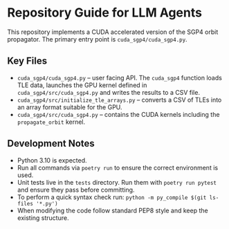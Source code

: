 # Repository Guide for LLM Agents

This repository implements a CUDA accelerated version of the SGP4 orbit
propagator. The primary entry point is `cuda_sgp4/cuda_sgp4.py`.

## Key Files

- `cuda_sgp4/cuda_sgp4.py` – user facing API. The `cuda_sgp4` function
  loads TLE data, launches the GPU kernel defined in
  `cuda_sgp4/src/cuda_sgp4.py` and writes the results to a CSV file.
- `cuda_sgp4/src/initialize_tle_arrays.py` – converts a CSV of TLEs into an
  array format suitable for the GPU.
- `cuda_sgp4/src/cuda_sgp4.py` – contains the CUDA kernels including the
  `propagate_orbit` kernel.

## Development Notes

- Python 3.10 is expected.
- Run all commands via `poetry run` to ensure the correct environment is used.
- Unit tests live in the `tests` directory. Run them with `poetry run pytest`
  and ensure they pass before committing.
- To perform a quick syntax check run:
  `python -m py_compile $(git ls-files '*.py')`
- When modifying the code follow standard PEP8 style and keep the existing
  structure.

